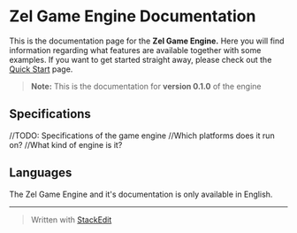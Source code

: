 # Zel Game Engine Documentation
This is the documentation page for the **Zel Game Engine.**
Here you will find information regarding what features are available together with some examples.
If you want to get started straight away, please check out the [Quick Start](../Quick%20Start) page.
> **Note:** This is the documentation for **version 0.1.0** of the engine

## Specifications

//TODO: Specifications of the game engine
//Which platforms does it run on?
//What kind of engine is it?

## Languages

The Zel Game Engine and it's documentation is only available in English.


---
> Written with [StackEdit](https://stackedit.io/)
<!--stackedit_data:
eyJoaXN0b3J5IjpbNzk3NzM1MTU4XX0=
-->